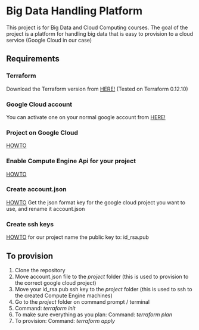 # Big Data Handling Platform 
This project is for Big Data and Cloud Computing courses. The goal of the project is a platform for handling big data that is easy to provision to a cloud service (Google Cloud in our case)

## Requirements
### Terraform
Download the Terraform version from [HERE!](https://www.terraform.io/downloads.html)
(Tested on Terraform 0.12.10)
### Google Cloud account
You can activate one on your normal google account from [HERE!](https://console.cloud.google.com/)
### Project on Google Cloud
[HOWTO](https://cloud.google.com/appengine/docs/standard/nodejs/building-app/creating-project)
### Enable Compute Engine Api for your project
[HOWTO](https://cloud.google.com/service-usage/docs/enable-disable)
### Create account.json
[HOWTO](https://cloud.google.com/iam/docs/creating-managing-service-account-keys)
Get the json format key for the google cloud project you want to use, and rename it account.json
### Create ssh keys
[HOWTO](https://help.github.com/en/articles/generating-a-new-ssh-key-and-adding-it-to-the-ssh-agent)
for our project name the public key to: id_rsa.pub

## To provision
1. Clone the repository
2. Move account.json file to the *project* folder (this is used to provision to the correct google cloud project)
3. Move your id_rsa.pub ssh key to the *project* folder (this is used to ssh to the created Compute Engine machines) 
4. Go to the *project* folder on command prompt / terminal
5. Command: _terraform init_
6. To make sure everything as you plan: 
   Command: _terraform plan_
7. To provision:
   Command: _terraform apply_

